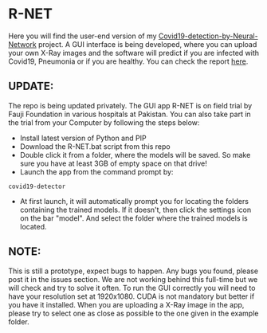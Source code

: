 # R-NET
Here you will find the user-end version of my [Covid19-detection-by-Neural-Network](https://github.com/tousif47/Covid19-detection-by-Neural-Networks) project. A GUI interface is being developed, where you can upload your own X-Ray images and the software will predict if you are infected with Covid19, Pneumonia or if you are healthy. You can check the report [here](https://github.com/tousif47/Covid19-detection-by-Neural-Networks/blob/master/docs/report.pdf).


## UPDATE:
The repo is being updated privately. The GUI app R-NET is on field trial by Fauji Foundation in various hospitals at Pakistan. You can also take part in the trial from your Computer by following the steps below:
- Install latest version of Python and PIP
- Download the R-NET.bat script from this repo
- Double click it from a folder, where the models will be saved. So make sure you have at least 3GB of empty space on that drive!
- Launch the app from the command prompt by:
```
covid19-detector
```
- At first launch, it will automatically prompt you for locating the folders containing the trained models. If it doesn't, then click the settings icon on the bar "model". And select the folder where the trained models is located.

## NOTE:
This is still a prototype, expect bugs to happen. Any bugs you found, please post it in the issues section. We are not working behind this full-time but we will check and try to solve it often. To run the GUI correctly you will need to have your resolution set at 1920x1080. CUDA is not mandatory but better if you have it installed. When you are uploading a X-Ray image in the app, please try to select one as close as possible to the one given in the example folder.
